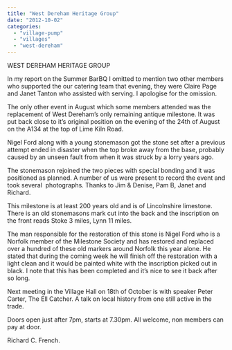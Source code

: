 ```yaml
---
title: "West Dereham Heritage Group"
date: "2012-10-02"
categories: 
  - "village-pump"
  - "villages"
  - "west-dereham"
---
```


WEST DEREHAM HERITAGE GROUP

In my report on the Summer BarBQ I omitted to mention two other members who supported the our catering team that evening, they were Claire Page and Janet Tanton who assisted with serving. I apologise for the omission.

The only other event in August which some members attended was the replacement of West Dereham’s only remaining antique milestone. It was put back close to it’s original position on the evening of the 24th of August on the A134 at the top of Lime Kiln Road.

Nigel Ford along with a young stonemason got the stone set after a previous attempt ended in disaster when the top broke away from the base, probably caused by an unseen fault from when it was struck by a lorry years ago.

The stonemason rejoined the two pieces with special bonding and it was positioned as planned. A number of us were present to record the event and took several  photographs. Thanks to Jim & Denise, Pam B, Janet and Richard.

This milestone is at least 200 years old and is of Lincolnshire limestone. There is an old stonemasons mark cut into the back and the inscription on the front reads Stoke 3 miles, Lynn 11 miles.

The man responsible for the restoration of this stone is Nigel Ford who is a Norfolk member of the Milestone Society and has restored and replaced over a hundred of these old markers around Norfolk this year alone. He stated that during the coming week he will finish off the restoration with a light clean and it would be painted white with the inscription picked out in black. I note that this has been completed and it’s nice to see it back after so long.

Next meeting in the Village Hall on 18th of October is with speaker Peter Carter, The Ell Catcher. A talk on local history from one still active in the trade.

Doors open just after 7pm, starts at 7.30pm. All welcome, non members can pay at door.

Richard C. French.

